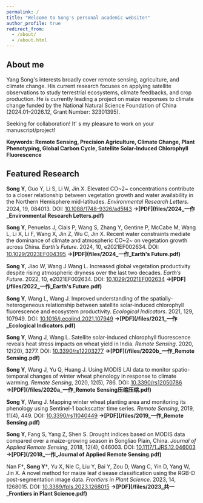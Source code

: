```yaml
---
permalink: /
title: "Welcome to Song's personal academic website!"
author_profile: true
redirect_from: 
  - /about/
  - /about.html
---
```

## About me
Yang Song's interests broadly cover remote sensing, agriculture, and climate change. His current research focuses on applying satellite observations to study terrestrial ecosystems, climate feedbacks, and crop production. He is currently leading a project on maize responses to climate change funded by the National Natural Science Foundation of China (2024.01–2026.12, Grant Number: 32301395).

Seeking for collaboration! It' s my pleasure to work on your manuscript/project!

**Keywords: Remote Sensing, Precision Agriculture, Climate Change, Plant Phenotyping, Global Carbon Cycle, Satellite Solar-Induced Chlorophyll Fluorescence**

## Featured Research
**Song Y**, Guo Y, Li S, Li W, Jin X. Elevated CO~2~ concentrations contribute to a closer relationship between vegetation growth and water availability in the Northern Hemisphere mid-latitudes. *Environmental Research Letters*. 2024, 19, 084013. DOI: [10.1088/1748-9326/ad5f43](https://doi.org/10.1088/1748-9326/ad5f43)    **→[PDF](files/2024_一作_Environmental Research Letters.pdf)**

**Song Y**, Penuelas J, Ciais P, Wang S, Zhang Y, Gentine P, McCabe M, Wang L, Li X, Li F, Wang X, Jin Z, Wu C, Jin X. Recent water constraints mediate the dominance of climate and atmospheric CO~2~ on vegetation growth across China. *Earth’s Future*. 2024, 10, e2021EF002634. DOI: [10.1029/2023EF004395](https://doi.org/10.1029/2023EF004395)    **→[PDF](files/2024_一作_Earth's Future.pdf)**

**Song Y**, Jiao W, Wang J Wang L. Increased global vegetation productivity despite rising atmospheric dryness over the last two decades. *Earth’s Future*. 2022, 10, e2021EF002634. DOI: [10.1029/2021EF002634](https://doi.org/10.1029/2021EF002634)    **→[PDF](/files/2022_一作_Earth's Future.pdf)**

**Song Y**, Wang L, Wang J. Improved understanding of the spatially-heterogeneous relationship between satellite solar-induced chlorophyll fluorescence and ecosystem productivity. *Ecological Indicators*. 2021, 129, 107949. DOI: [10.1016/j.ecolind.2021.107949](https://doi.org/10.1016/j.ecolind.2021.107949)    **→[PDF](/files/2021_一作_Ecological Indicators.pdf)**

**Song Y**, Wang J, Wang L. Satellite solar-induced chlorophyll fluorescence reveals heat stress impacts on wheat yield in India. *Remote Sensing*. 2020, 12(20), 3277. DOI: [10.3390/rs12203277](https://doi.org/10.3390/rs12203277)    **→[PDF](/files/2020b_一作_Remote Sensing.pdf)**

**Song Y**, Wang J, Yu Q, Huang J. Using MODIS LAI data to monitor spatio-temporal changes of winter wheat phenology in response to climate warming. *Remote Sensing*, 2020, 12(5), 786. DOI: [10.3390/rs12050786](https://doi.org/10.3390/rs12050786)    **→[PDF](/files/2020a_一作_Remote Sensing压缩压缩.pdf)**

**Song Y**, Wang J. Mapping winter wheat planting area and monitoring its phenology using Sentinel-1 backscatter time series. *Remote Sensing*, 2019, 11(4), 449. DOI: [10.3390/rs11040449](https://doi.org/10.3390/rs11040449)    **→[PDF](/files/2019_一作_Remote Sensing.pdf)**

**Song Y**, Fang S, Yang Z, Shen S. Drought indices based on MODIS data compared over a maize-growing season in Songliao Plain, China. *Journal of Applied Remote Sensing*, 2018, 12(4), 046003. DOI: [10.1117/1.JRS.12.046003](http://dx.doi.org/10.1117/1.JRS.12.046003)    **→[PDF](/2018_一作_Journal of Applied Remote Sensing.pdf)**

Nan F†, **Song Y**†, Yu X, Nie C, Liu Y, Bai Y, Zou D, Wang C, Yin D, Yang W, Jin X. A novel method for maize leaf disease classification using the RGB-D post-segmentation image data. *Frontiers in Plant Science*. 2023, 14, 1268015. DOI: [10.3389/fpls.2023.1268015](https://doi.org/10.3389/fpls.2023.1268015)    **→[PDF](/files/2023_共一_Frontiers in Plant Science.pdf)**

